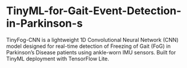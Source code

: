 # TinyML-for-Gait-Event-Detection-in-Parkinson-s
TinyFog-CNN is a lightweight 1D Convolutional Neural Network (CNN) model designed for real-time detection of Freezing of Gait (FoG) in Parkinson’s Disease patients using ankle-worn IMU sensors. Built for TinyML deployment with TensorFlow Lite.
